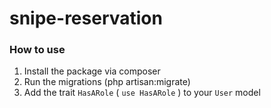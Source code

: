 # snipe-reservation
### How to use
1. Install the package via composer
2. Run the migrations (php artisan:migrate)
3. Add the trait `HasARole` ( `use HasARole` ) to your `User` model
